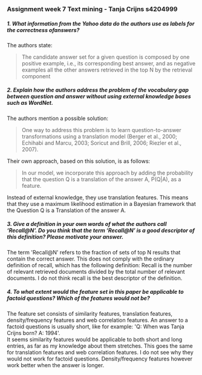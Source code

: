 ### Assignment week 7  Text mining - Tanja Crijns s4204999
##### 1. What	information	from	the	Yahoo	data	do	the	authors	use	as	labels	for	the	correctness	ofanswers?
The authors state:
> The candidate answer set for a given question is composed by one positive example, i.e., its corresponding best answer, and as negative examples all the other answers retrieved in the top N by the retrieval component

##### 2. Explain	how	the	authors	address	the	problem	of	the	vocabulary	gap between	question	and answer	without	using	external	knowledge	bases	such	as	WordNet.
The authors mention a possible solution:
> One way to address this problem is to learn question-to-answer transformations using a translation model (Berger et al., 2000; Echihabi and Marcu, 2003; Soricut and Brill, 2006; Riezler et al., 2007).

Their own approach, based on this solution, is as follows:
> In our model, we incorporate this approach by adding the probability that the question Q is a translation of the answer A, P(Q|A), as a feature.

Instead of external knowledge, they use translation features. This means that they use a maximum likelihood estimation in a Bayesian framework that the Question Q is a Translation of the answer A.
##### 3. Give	a	definition	in	your	own	words	of	what	the	authors	call	‘Recall@N’. Do	you	think	that the	term	‘Recall@N’	is	a	good	descriptor	of	this	definition?	Please motivate	your	answer.
The term 'Recall@N' refers to the fraction of sets of top N results that contain the correct answer. This does not comply with the ordinary definition of recall,
which has the following definition: Recall is the number of relevant retrieved documents divided by the total number of relevant documents. I do not think recall is the best descriptor of the definition.
##### 4. To	what	extent	would	the	feature	set	in	this	paper	be	applicable	to	factoid	questions?	Which of	the	features	would not be?
The feature set consists of similarity features, translation features, density/frequency features and web correlation features. An answer to a factoid questions is usually short, like for example: 'Q: When was Tanja Crijns born? A: 1994'. <br>
It seems similarity features would be applicable to both short and long entries, as far as my knowledge about them stretches. This goes the same for translation features and web correlation features. I do not see why they would not work for factoid questions. Density/frequency features however work better when the answer is longer.
